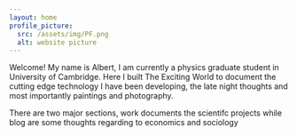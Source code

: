 ```yaml
---
layout: home
profile_picture:
  src: /assets/img/PF.png
  alt: website picture
---
```


<p>
  Welcome! My name is Albert, I am currently a physics graduate student in University of Cambridge. Here I built The Exciting World to document the cutting edge technology I have been developing, the late night thoughts and most importantly paintings and photography.
</p>

<p>
  There are two major sections, work documents the scientifc projects while blog are some thoughts regarding to economics and sociology 
</p>
